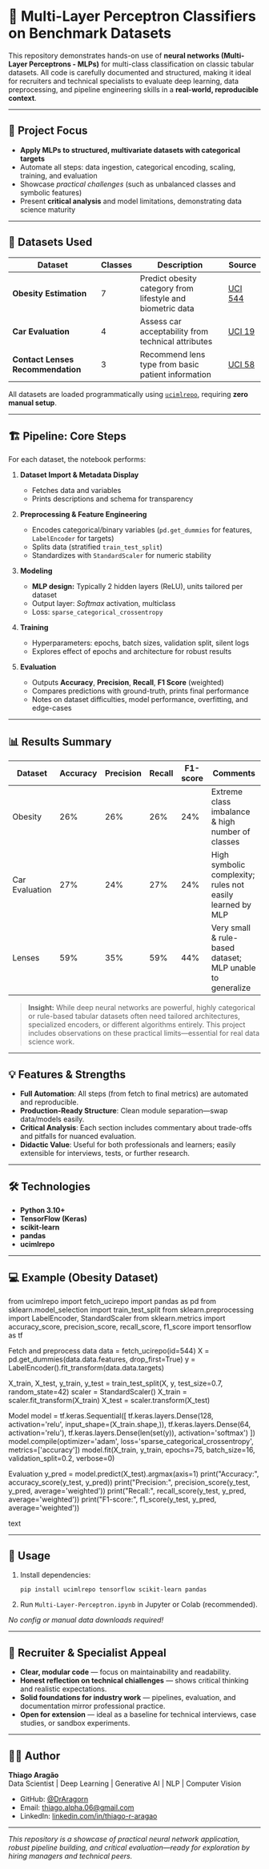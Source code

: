 # 🧠 Multi-Layer Perceptron Classifiers on Benchmark Datasets

This repository demonstrates hands-on use of **neural networks (Multi-Layer Perceptrons - MLPs)** for multi-class classification on classic tabular datasets. All code is carefully documented and structured, making it ideal for recruiters and technical specialists to evaluate deep learning, data preprocessing, and pipeline engineering skills in a **real-world, reproducible context**.

---

## 🚀 Project Focus

- **Apply MLPs to structured, multivariate datasets with categorical targets**
- Automate all steps: data ingestion, categorical encoding, scaling, training, and evaluation
- Showcase *practical challenges* (such as unbalanced classes and symbolic features)
- Present **critical analysis** and model limitations, demonstrating data science maturity

---

## 📄 Datasets Used

| Dataset                                     | Classes | Description                                                    | Source                                                                                 |
|----------------------------------------------|---------|----------------------------------------------------------------|----------------------------------------------------------------------------------------|
| **Obesity Estimation**                      | 7       | Predict obesity category from lifestyle and biometric data      | [UCI 544](https://archive.ics.uci.edu/dataset/544/estimation+of+obesity+levels+based+on+eating+habits+and+physical+condition) |
| **Car Evaluation**                          | 4       | Assess car acceptability from technical attributes              | [UCI 19](https://archive.ics.uci.edu/dataset/19/car+evaluation)                        |
| **Contact Lenses Recommendation**           | 3       | Recommend lens type from basic patient information              | [UCI 58](https://archive.ics.uci.edu/dataset/58/lenses)                                |

All datasets are loaded programmatically using [`ucimlrepo`](https://github.com/RUB-SysSec/ucimlrepo), requiring **zero manual setup**.

---

## 🏗️ Pipeline: Core Steps

For each dataset, the notebook performs:

1. **Dataset Import & Metadata Display**
   - Fetches data and variables
   - Prints descriptions and schema for transparency

2. **Preprocessing & Feature Engineering**
   - Encodes categorical/binary variables (`pd.get_dummies` for features, `LabelEncoder` for targets)
   - Splits data (stratified `train_test_split`)
   - Standardizes with `StandardScaler` for numeric stability

3. **Modeling**
   - **MLP design:** Typically 2 hidden layers (ReLU), units tailored per dataset
   - Output layer: *Softmax* activation, multiclass
   - Loss: `sparse_categorical_crossentropy`

4. **Training**
   - Hyperparameters: epochs, batch sizes, validation split, silent logs
   - Explores effect of epochs and architecture for robust results

5. **Evaluation**
   - Outputs **Accuracy**, **Precision**, **Recall**, **F1 Score** (weighted)
   - Compares predictions with ground-truth, prints final performance
   - Notes on dataset difficulties, model performance, overfitting, and edge-cases

---

## 📊 Results Summary

| Dataset           | Accuracy | Precision | Recall | F1-score | Comments |
|-------------------|----------|-----------|--------|----------|-------------------------------------------------------------|
| Obesity           | 26%      | 26%       | 26%    | 24%      | Extreme class imbalance & high number of classes             |
| Car Evaluation    | 27%      | 24%       | 27%    | 24%      | High symbolic complexity; rules not easily learned by MLP    |
| Lenses            | 59%      | 35%       | 59%    | 44%      | Very small & rule-based dataset; MLP unable to generalize    |

> **Insight:** While deep neural networks are powerful, highly categorical or rule-based tabular datasets often need tailored architectures, specialized encoders, or different algorithms entirely. This project includes observations on these practical limits—essential for real data science work.

---

## 💡 Features & Strengths

- **Full Automation**: All steps (from fetch to final metrics) are automated and reproducible.
- **Production-Ready Structure**: Clean module separation—swap data/models easily.
- **Critical Analysis**: Each section includes commentary about trade-offs and pitfalls for nuanced evaluation.
- **Didactic Value**: Useful for both professionals and learners; easily extensible for interviews, tests, or further research.

---

## 🛠️ Technologies

- **Python 3.10+**
- **TensorFlow (Keras)**
- **scikit-learn**
- **pandas**
- **ucimlrepo**

---

## 💻 Example (Obesity Dataset)

from ucimlrepo import fetch_ucirepo
import pandas as pd
from sklearn.model_selection import train_test_split
from sklearn.preprocessing import LabelEncoder, StandardScaler
from sklearn.metrics import accuracy_score, precision_score, recall_score, f1_score
import tensorflow as tf

Fetch and preprocess data
data = fetch_ucirepo(id=544)
X = pd.get_dummies(data.data.features, drop_first=True)
y = LabelEncoder().fit_transform(data.data.targets)

X_train, X_test, y_train, y_test = train_test_split(X, y, test_size=0.7, random_state=42)
scaler = StandardScaler()
X_train = scaler.fit_transform(X_train)
X_test = scaler.transform(X_test)

Model
model = tf.keras.Sequential([
tf.keras.layers.Dense(128, activation='relu', input_shape=(X_train.shape,)),
tf.keras.layers.Dense(64, activation='relu'),
tf.keras.layers.Dense(len(set(y)), activation='softmax')
])
model.compile(optimizer='adam', loss='sparse_categorical_crossentropy', metrics=['accuracy'])
model.fit(X_train, y_train, epochs=75, batch_size=16, validation_split=0.2, verbose=0)

Evaluation
y_pred = model.predict(X_test).argmax(axis=1)
print("Accuracy:", accuracy_score(y_test, y_pred))
print("Precision:", precision_score(y_test, y_pred, average='weighted'))
print("Recall:", recall_score(y_test, y_pred, average='weighted'))
print("F1-score:", f1_score(y_test, y_pred, average='weighted'))

text

---

## 📌 Usage

1. Install dependencies:
    ```
    pip install ucimlrepo tensorflow scikit-learn pandas
    ```
2. Run `Multi-Layer-Perceptron.ipynb` in Jupyter or Colab (recommended).

*No config or manual data downloads required!*

---

## 🎯 Recruiter & Specialist Appeal

- **Clear, modular code** — focus on maintainability and readability.
- **Honest reflection on technical chiallenges** — shows critical thinking and realistic expectations.
- **Solid foundations for industry work** — pipelines, evaluation, and documentation mirror professional practice.
- **Open for extension** — ideal as a baseline for technical interviews, case studies, or sandbox experiments.

---

## 👨‍💻 Author

**Thiago Aragão**  
Data Scientist | Deep Learning | Generative AI | NLP | Computer Vision
- GitHub: [@DrAragorn](https://github.com/DrAragorn)
- Email: thiago.alpha.06@gmail.com
- LinkedIn: [linkedin.com/in/thiago-r-aragao](https://linkedin.com/in/thiago-r-aragao)

---

*This repository is a showcase of practical neural network application, robust pipeline building, and critical evaluation—ready for exploration by hiring managers and technical peers.*
